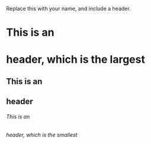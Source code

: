Replace this with your name, and include a header. 

# This is an <h1> header, which is the largest
  
## This is an <h2> header
  
###### This is an <h6> header, which is the smallest


